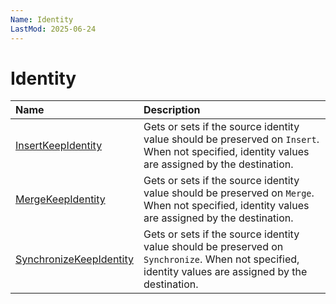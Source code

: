```yaml
---
Name: Identity
LastMod: 2025-06-24
---
```


# Identity

| Name                               | Description                                                           |
|:-----------------------------------|:----------------------------------------------------------------------|
|[InsertKeepIdentity](../options/insert-keep-identity.md)  | Gets or sets if the source identity value should be preserved on `Insert`. When not specified, identity values are assigned by the destination. |
|[MergeKeepIdentity](../options/merge-keep-identity.md)  | Gets or sets if the source identity value should be preserved on `Merge`. When not specified, identity values are assigned by the destination. |
|[SynchronizeKeepIdentity](../options/synchronize-keep-identity.md)  | Gets or sets if the source identity value should be preserved on `Synchronize`. When not specified, identity values are assigned by the destination.|
